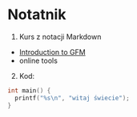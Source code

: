 # Notatnik

1. Kurs z notacji Markdown
  * [Introduction to GFM](http://github.github.com/github-flavored-markdown/)
  * online tools
2. Kod:

```c
int main() {
  printf("%s\n", "witaj świecie");
}
